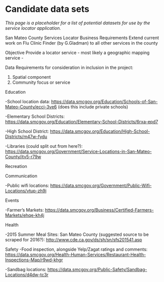 # Candidate data sets

_This page is a placeholder for a list of potential datasets for use by the service locator application._

San Mateo County Services Locator
Business Requirements
Extend current work on Flu Clinic Finder (by G.Gladman) to all other services in the county

Objective
Provide a locator service - most likely a geographic mapping service - 


Data
Requirements for consideration in inclusion in the project:

1. Spatial component
2. Community focus or service


Education

-School location data: https://data.smcgov.org/Education/Schools-of-San-Mateo-County/eccj-3ve6 (does this include private schools)

-Elementary School Districts: https://data.smcgov.org/Education/Elementary-School-Districts/6rxa-epd7 

-High School District: https://data.smcgov.org/Education/High-School-Districts/m47w-fydu 

-Libraries (could split out from here?): https://data.smcgov.org/Government/Service-Locations-in-San-Mateo-County/itv5-r79w 


Recreation

Communication

-Public wifi locations: https://data.smcgov.org/Government/Public-Wifi-Locations/vtup-zh9i 

Events

-Farmer’s Markets: https://data.smcgov.org/Business/Certified-Farmers-Markets/ehqe-kh4j 

Health

-2015 Summer Meal Sites: San Mateo County  (suggested source to be scraped for 2016?): http://www.cde.ca.gov/ds/sh/sn/sfs201541.asp 

Safety
-Food inspection, alongside Yelp/Zagat ratings and comments:
https://data.smcgov.org/Health-Human-Services/Restaurant-Health-Inspections-Map/r9wd-khgr

-Sandbag locations: https://data.smcgov.org/Public-Safety/Sandbag-Locations/d4dw-tc3r 



